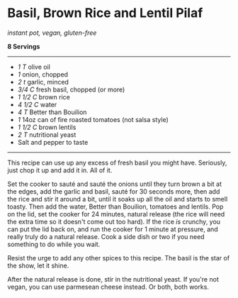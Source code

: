 # Basil, Brown Rice and Lentil Pilaf

*instant pot, vegan, gluten-free*

**8 Servings**

---

- *1 T* olive oil
- *1* onion, chopped
- *2 t* garlic, minced
- *3/4 C* fresh basil, chopped (or more)
- *1 1/2 C* brown rice
- *4 1/2 C* water
- *4 T* Better than Bouilion
- *1* 14oz can of fire roasted tomatoes (not salsa style)
- *1 1/2 C* brown lentils
- *2 T* nutritional yeast
- Salt and pepper to taste

---

This recipe can use up any excess of fresh basil you might have. Seriously, just
chop it up and add it in. All of it.

Set the cooker to sauté and sauté the onions until they turn brown a bit at the
edges, add the garlic and basil, sauté for 30 seconds more, then add the rice
and stir it around a bit, until it soaks up all the oil and starts to smell
toasty. Then add the water, Better than Bouilion, tomatoes and lentils. Pop on
the lid, set the cooker for 24 minutes, natural release (the rice will need the
extra time so it doesn't come out too hard). If the rice *is* crunchy, you can
put the lid back on, and run the cooker for 1 minute at pressure, and really
truly do a natural release. Cook a side dish or two if you need something to do
while you wait.

Resist the urge to add any other spices to this recipe. The basil is the star of
the show, let it shine.

After the natural release is done, stir in the nutritional yeast. If you're not
vegan, you can use parmesean cheese instead. Or both, both works.
